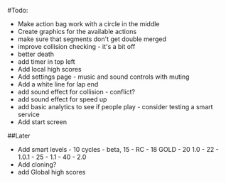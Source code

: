 #Todo:

* Make action bag work with a circle in the middle
 * Create graphics for the available actions
* make sure that segments don't get double merged
* improve collision checking - it's a bit off
* better death
* add timer in top left
* Add local high scores
* Add settings page - music and sound controls with muting
* Add a white line for lap end
* add sound effect for collision - conflict?
* add sound effect for speed up
* add basic analytics to see if people play - consider testing a smart service
* Add start screen


##Later

* Add smart levels - 10 cycles - beta, 15 - RC - 18 GOLD - 20 1.0 - 22 - 1.0.1 - 25 - 1.1 - 40 - 2.0
* Add cloning?
* add Global high scores